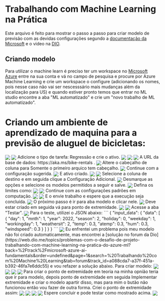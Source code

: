 # Trabalhando com Machine Learning na Prática
Este arquivo é feito para mostrar o passo a passo para criar modelo de previsão com as devidas configurações segundo a [documentação da Microsoft](https://microsoftlearning.github.io/mslearn-ai-fundamentals/Instructions/Labs/01-machine-learning.html) e o video na [DIO](https://www.dio.me/).

## Criando modelo
Para utilizar o machine learn é preciso ter um workspace no [Microsoft Azure](https://azure.microsoft.com/pt-br/) entre na sua conta e vá no campo de pesquisa e procure por Azure Machine Learning e crie um workspace o configure (adicionando os nomes, pois nesse caso não vai ser nescesssário mais mudanças além da localização para US) e quando estiver pronto temos que entrar no ML studio encontre a aba "ML automatizado" e crie um "novo trabalho de ML automatizado".
# Criando um ambiente de aprendizado de maquina para a previsão de aluguel de bicicletas:

<img align="center" src="https://github.com/ThaynaL/Microsoft-Azure-AI-Fundamentals/blob/main/img1.png"/> 
<img align="center" src="https://github.com/ThaynaL/Microsoft-Azure-AI-Fundamentals/blob/main/%20Trabalhando-Machine-Learning/img/img2.png"/> 
Adicione o tipo de tarefa: Regressão e crie o ativo.
<img align="center" src="https://github.com/ThaynaL/Microsoft-Azure-AI-Fundamentals/blob/main/%20Trabalhando-Machine-Learning/img/img3.png"/> 
<img align="center" src="https://github.com/ThaynaL/Microsoft-Azure-AI-Fundamentals/blob/main/%20Trabalhando-Machine-Learning/img/img4.png"/> 
<img align="center" src="https://github.com/ThaynaL/Microsoft-Azure-AI-Fundamentals/blob/main/%20Trabalhando-Machine-Learning/img/img5.png"/> 
A URL da base de dados: https://aka.ms/bike-rentals .
<img align="center" src="https://github.com/ThaynaL/Microsoft-Azure-AI-Fundamentals/blob/main/%20Trabalhando-Machine-Learning/img/img6.png"/> 
Altere o cabeçalho de coluna para Somente o primeiro arquico tem cabeçalho.
<img align="center" src="https://github.com/ThaynaL/Microsoft-Azure-AI-Fundamentals/blob/main/%20Trabalhando-Machine-Learning/img/img7.png"/> 
Continue com a configuração sugerida.
<img align="center" src="https://github.com/ThaynaL/Microsoft-Azure-AI-Fundamentals/blob/main/%20Trabalhando-Machine-Learning/img/img8.png"/>  
E ativo criado.
<img align="center" src="https://github.com/ThaynaL/Microsoft-Azure-AI-Fundamentals/blob/main/%20Trabalhando-Machine-Learning/img/img9.png"/> 
<img align="center" src="https://github.com/ThaynaL/Microsoft-Azure-AI-Fundamentals/blob/main/%20Trabalhando-Machine-Learning/img/img10.png"/> 
Selecione a coluna de destino e em seguida clique a Configuração Adicional.
<img align="center" src="https://github.com/ThaynaL/Microsoft-Azure-AI-Fundamentals/blob/main/%20Trabalhando-Machine-Learning/img/img11.png"/> 
Desmarque as opções e selecione os modelos permitidos a seguir e salve.
<img align="center" src="https://github.com/ThaynaL/Microsoft-Azure-AI-Fundamentals/blob/main/%20Trabalhando-Machine-Learning/img/img12.png"/> 
Defina os limites como:
<img align="center" src="https://github.com/ThaynaL/Microsoft-Azure-AI-Fundamentals/blob/main/%20Trabalhando-Machine-Learning/img/img13.png"/> 
<img align="center" src="https://github.com/ThaynaL/Microsoft-Azure-AI-Fundamentals/blob/main/%20Trabalhando-Machine-Learning/img/img14.png"/> 
Continue com as configurações padrões em computação.
<img align="center" src="https://github.com/ThaynaL/Microsoft-Azure-AI-Fundamentals/blob/main/%20Trabalhando-Machine-Learning/img/img15.png"/> 
<img align="center" src="https://github.com/ThaynaL/Microsoft-Azure-AI-Fundamentals/blob/main/%20Trabalhando-Machine-Learning/img/img16.png"/> 
E o envie trabalho e espere que a execução seja concluída.
<img align="center" src="https://github.com/ThaynaL/Microsoft-Azure-AI-Fundamentals/blob/main/%20Trabalhando-Machine-Learning/img/img17.png"/> 
O próximo passo é ir para aba modelo e clicar nele. 
<img align="center" src="https://github.com/ThaynaL/Microsoft-Azure-AI-Fundamentals/blob/main/%20Trabalhando-Machine-Learning/img/img18.png"/> 
Deve estar criado em seguida vá para ponto de extremidade.
<img align="center" src="https://github.com/ThaynaL/Microsoft-Azure-AI-Fundamentals/blob/main/%20Trabalhando-Machine-Learning/img/img19.png"/> 
<img align="center" src="https://github.com/ThaynaL/Microsoft-Azure-AI-Fundamentals/blob/main/%20Trabalhando-Machine-Learning/img/img20.png"/> 
Acesse a aba "Testar".
<img align="center" src="https://github.com/ThaynaL/Microsoft-Azure-AI-Fundamentals/blob/main/%20Trabalhando-Machine-Learning/img/img21.png"/> 
Para o teste, utilizei o JSON abaixo:
ˋˋˋ
{
  "input_data": {
    "data": [
       {
         "day": 1,
         "mnth": 1,   
         "year": 2022,
         "season": 2,
         "holiday": 0,
         "weekday": 1,
         "workingday": 1,
         "weathersit": 2, 
         "temp": 0.3, 
         "atemp": 0.3,
         "hum": 0.3,
         "windspeed": 0.3 
       }
     ]
  }
}
ˋˋˋ
<img align="center" src="https://github.com/ThaynaL/Microsoft-Azure-AI-Fundamentals/blob/main/%20Trabalhando-Machine-Learning/img/img22.png"/> 
Eu enfrentei um problema pois meu modelo não foi criado automaticamente, mas encontrei a [solução no forum da Dio](https://web.dio.me/topics/problemas-com-o-desafio-de-projeto-trabalhando-com-machine-learning-na-pratica-do-azure-ml?back=%2Ftrack%2Fmicrosoft-azure-ai-fundamentals&order=undefined&page=1&search=%20Trabalhando%20com%20Machine%20Learning&tab=forum&track_id=a088cda7-a37f-451a-b392-46fa7e6ddc55) e vou refazer a solução abaixo.
Para criar modelo:
<img align="center" src="https://github.com/ThaynaL/Microsoft-Azure-AI-Fundamentals/blob/main/%20Trabalhando-Machine-Learning/img/img23.png"/> 
<img align="center" src="https://github.com/ThaynaL/Microsoft-Azure-AI-Fundamentals/blob/main/%20Trabalhando-Machine-Learning/img/img24.png"/> 
<img align="center" src="https://github.com/ThaynaL/Microsoft-Azure-AI-Fundamentals/blob/main/%20Trabalhando-Machine-Learning/img/img25.png"/>
<img align="center" src="https://github.com/ThaynaL/Microsoft-Azure-AI-Fundamentals/blob/main/%20Trabalhando-Machine-Learning/img/img26.png"/>  
Para criar o ponto de extremidade em teoria na minha opnião teria que ir para modelo, depois ponto de extremidade em seguida Implementar extremidade e criar o modelo apartir disso, mas para mim o butão não funcionou então vou fazer de outra forma.
Criei o ponto de extremidade assim:
<img align="center" src="https://github.com/ThaynaL/Microsoft-Azure-AI-Fundamentals/blob/main/%20Trabalhando-Machine-Learning/img/img27.png"/> 
<img align="center" src="https://github.com/ThaynaL/Microsoft-Azure-AI-Fundamentals/blob/main/%20Trabalhando-Machine-Learning/img/img28.png"/>
<img align="center" src="https://github.com/ThaynaL/Microsoft-Azure-AI-Fundamentals/blob/main/%20Trabalhando-Machine-Learning/img/img29.png"/> 
<img align="center" src="https://github.com/ThaynaL/Microsoft-Azure-AI-Fundamentals/blob/main/%20Trabalhando-Machine-Learning/img/img30.png"/>  
Espere concluir e pode testar como mostrado acima.
<img align="center" src="https://github.com/ThaynaL/Microsoft-Azure-AI-Fundamentals/blob/main/%20Trabalhando-Machine-Learning/img/img31.png"/> 

